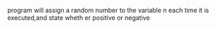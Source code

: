 program will assign a random number to the variable n each time it is executed,and state wheth
er positive or negative
